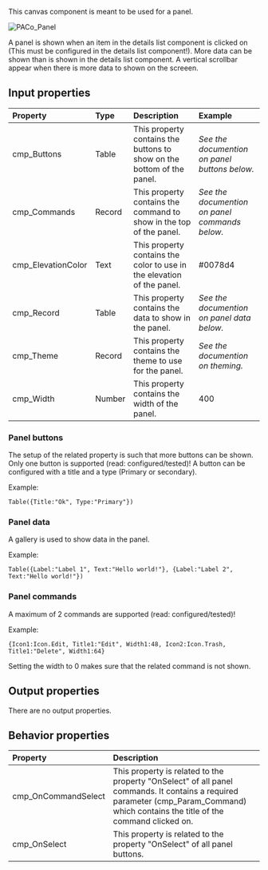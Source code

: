 This canvas component is meant to be used for a panel.

![PACo_Panel](https://user-images.githubusercontent.com/35654198/197223171-3e9f5821-5623-4991-9a1c-169d4cc5bc3b.png)

A panel is shown when an item in the details list component is clicked on (This must be configured in the details list component!). More data can be shown than is shown in the details list component. A vertical scrollbar appear when there is more data to shown on the screeen.

## **Input properties**

| Property | Type | Description | Example |
| :--- | :--- | :--- | :--- |
| cmp_Buttons | Table | This property contains the buttons to show on the bottom of the panel. | *See the documention on panel buttons below.* |
| cmp_Commands | Record | This property contains the command to show in the top of the panel. | *See the documention on panel commands below.* |
| cmp_ElevationColor | Text | This property contains the color to use in the elevation of the panel. | #0078d4 |
| cmp_Record | Table | This property contains the data to show in the panel. | *See the documention on panel data below.* |
| cmp_Theme | Record | This property contains the theme to use for the panel. | *See the documention on theming.* |
| cmp_Width | Number | This property contains the width of the panel. | 400 |

### Panel buttons

The setup of the related property is such that more buttons can be shown. Only one button is supported (read: configured/tested)! A button can be configured with a title and a type (Primary or secondary).

Example:

`Table({Title:"Ok", Type:"Primary"})`

### Panel data

A gallery is used to show data in the panel.

Example:

`Table({Label:"Label 1", Text:"Hello world!"}, {Label:"Label 2", Text:"Hello world!"})`

### Panel commands

A maximum of 2 commands are supported (read: configured/tested)!

Example:

`{Icon1:Icon.Edit, Title1:"Edit", Width1:48, Icon2:Icon.Trash, Title1:"Delete", Width1:64}`

Setting the width to 0 makes sure that the related command is not shown.

## **Output properties**

There are no output properties.

## **Behavior properties**

| Property | Description |
| :--- | :--- |
| cmp_OnCommandSelect | This property is related to the property "OnSelect" of all panel commands. It contains a required parameter (cmp_Param_Command) which contains the title of the command clicked on. |
| cmp_OnSelect | This property is related to the property "OnSelect" of all panel buttons. |
